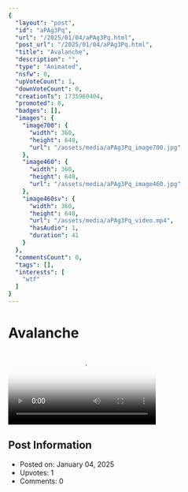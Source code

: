 ```yaml
---
{
  "layout": "post",
  "id": "aPAg3Pq",
  "url": "/2025/01/04/aPAg3Pq.html",
  "post_url": "/2025/01/04/aPAg3Pq.html",
  "title": "Avalanche",
  "description": "",
  "type": "Animated",
  "nsfw": 0,
  "upVoteCount": 1,
  "downVoteCount": 0,
  "creationTs": 1735960404,
  "promoted": 0,
  "badges": [],
  "images": {
    "image700": {
      "width": 360,
      "height": 640,
      "url": "/assets/media/aPAg3Pq_image700.jpg"
    },
    "image460": {
      "width": 360,
      "height": 640,
      "url": "/assets/media/aPAg3Pq_image460.jpg"
    },
    "image460sv": {
      "width": 360,
      "height": 640,
      "url": "/assets/media/aPAg3Pq_video.mp4",
      "hasAudio": 1,
      "duration": 41
    }
  },
  "commentsCount": 0,
  "tags": [],
  "interests": [
    "wtf"
  ]
}
---
```


# Avalanche

<video controls playsinline loop poster="/assets/media/aPAg3Pq_image460.jpg">
  <source src="/assets/media/aPAg3Pq_video.mp4" type="video/mp4">
  Your browser does not support the video tag.
</video>

## Post Information

- Posted on: January 04, 2025
- Upvotes: 1
- Comments: 0
